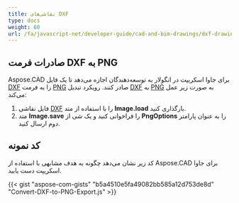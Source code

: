 ```yaml
---
title: نقاشی‌های DXF
type: docs
weight: 60
url: /fa/javascript-net/developer-guide/cad-and-bim-drawings/dxf-drawings/
---
```


## **صادرات فرمت DXF به PNG**

Aspose.CAD برای جاوا اسکریپت در انگولار به توسعه‌دهندگان اجازه می‌دهد تا یک فایل [DXF](https://docs.fileformat.com/cad/dxf/) را به فرمت [PNG](https://docs.fileformat.com/image/png/) صادر کنند.
رویکرد تبدیل [DXF](https://docs.fileformat.com/cad/dxf/) به [PNG](https://docs.fileformat.com/image/png/) به صورت زیر عمل می‌کند:

1. فایل نقاشی [DXF](https://docs.fileformat.com/cad/dxf/) را با استفاده از متد **Image.load** بارگذاری کنید.
1. متد **Image.save** را فراخوانی کنید و یک شی از **PngOptions** را به عنوان پارامتر دوم ارسال کنید.

## کد نمونه

کد زیر نشان می‌دهد چگونه به هدف مشابهی با استفاده از Aspose.CAD برای جاوا اسکریپت دست یابید.

{{< gist "aspose-com-gists" "b5a4510e5fa49082bb585a12d753de8d" "Convert-DXF-to-PNG-Export.js" >}}

